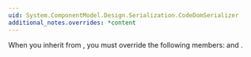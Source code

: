 ```yaml
---
uid: System.ComponentModel.Design.Serialization.CodeDomSerializer
additional_notes.overrides: *content
---
```


<p>When you inherit from <xref href="System.ComponentModel.Design.Serialization.CodeDomSerializer"></xref>, you must override the following members: <xref href="System.ComponentModel.Design.Serialization.CodeDomSerializer.Deserialize(System.ComponentModel.Design.Serialization.IDesignerSerializationManager,System.Object)"></xref> and <xref href="System.ComponentModel.Design.Serialization.CodeDomSerializer.Serialize(System.ComponentModel.Design.Serialization.IDesignerSerializationManager,System.Object)"></xref>.</p>


